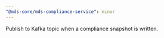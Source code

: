 ```yaml
---
"@mds-core/mds-compliance-service": minor
---
```


Publish to Kafka topic when a compliance snapshot is written.
